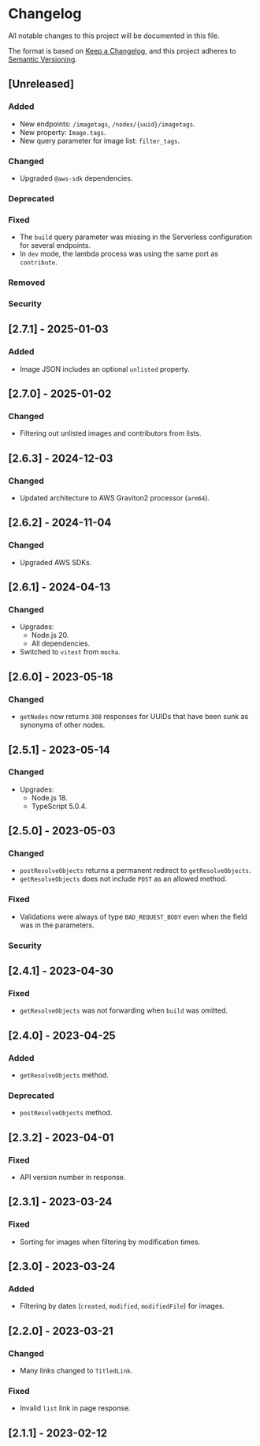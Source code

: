 # Changelog

All notable changes to this project will be documented in this file.

The format is based on [Keep a Changelog](https://keepachangelog.com/en/1.0.0/),
and this project adheres to [Semantic Versioning](https://semver.org/spec/v2.0.0.html).

## [Unreleased]

### Added

- New endpoints: `/imagetags`, `/nodes/{uuid}/imagetags`.
- New property: `Image.tags`.
- New query parameter for image list: `filter_tags`.

### Changed

- Upgraded `@aws-sdk` dependencies.

### Deprecated

### Fixed

- The `build` query parameter was missing in the Serverless configuration for several endpoints.
- In `dev` mode, the lambda process was using the same port as `contribute`.

### Removed

### Security

## [2.7.1] - 2025-01-03

### Added

- Image JSON includes an optional `unlisted` property.

## [2.7.0] - 2025-01-02

### Changed

- Filtering out unlisted images and contributors from lists.

## [2.6.3] - 2024-12-03

### Changed

- Updated architecture to AWS Graviton2 processor (`arm64`).

## [2.6.2] - 2024-11-04

### Changed

- Upgraded AWS SDKs.

## [2.6.1] - 2024-04-13

### Changed

- Upgrades:
    - Node.js 20.
    - All dependencies.
- Switched to `vitest` from `mocha`.

## [2.6.0] - 2023-05-18

### Changed

- `getNodes` now returns `308` responses for UUIDs that have been sunk as synonyms of other nodes.

## [2.5.1] - 2023-05-14

### Changed

- Upgrades:
    - Node.js 18.
    - TypeScript 5.0.4.

## [2.5.0] - 2023-05-03

### Changed

- `postResolveObjects` returns a permanent redirect to `getResolveObjects`.
- `getResolveObjects` does not include `POST` as an allowed method.

### Fixed

- Validations were always of type `BAD_REQUEST_BODY` even when the field was in the parameters.

### Security

## [2.4.1] - 2023-04-30

### Fixed

- `getResolveObjects` was not forwarding when `build` was omitted.

## [2.4.0] - 2023-04-25

### Added

- `getResolveObjects` method.

### Deprecated

- `postResolveObjects` method.

## [2.3.2] - 2023-04-01

### Fixed

- API version number in response.

## [2.3.1] - 2023-03-24

### Fixed

- Sorting for images when filtering by modification times.

## [2.3.0] - 2023-03-24

### Added

- Filtering by dates (`created`, `modified`, `modifiedFile`) for images.

## [2.2.0] - 2023-03-21

### Changed

- Many links changed to `TitledLink`.

### Fixed

- Invalid `list` link in page response.

## [2.1.1] - 2023-02-12
